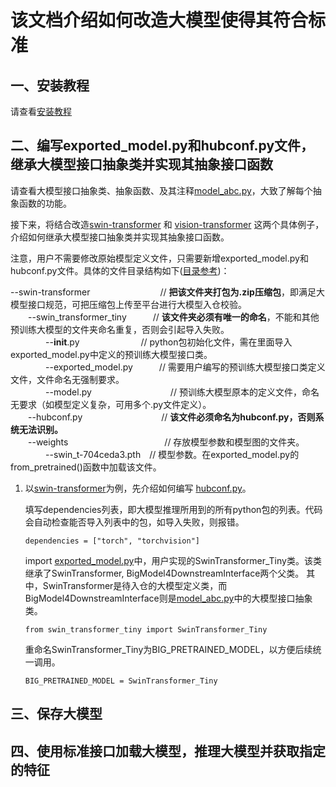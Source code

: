 # 该文档介绍如何改造大模型使得其符合标准

## 一、安装教程

请查看[安装教程](https://github.com/chenyaofo/downstream-platform-interface/blob/main/python/README.md)

## 二、编写exported_model.py和hubconf.py文件，继承大模型接口抽象类并实现其抽象接口函数

请查看大模型接口抽象类、抽象函数、及其注释[model_abc.py](https://github.com/chenyaofo/downstream-platform-interface/blob/main/python/model_downstream_interface/model_abc.py)，大致了解每个抽象函数的功能。

接下来，将结合改造[swin-transformer](https://github.com/chenyaofo/downstream-platform-interface/tree/main/example/swin-transformer) 和 [vision-transformer](https://github.com/chenyaofo/downstream-platform-interface/tree/main/example/vision-transformer) 这两个具体例子，介绍如何继承大模型接口抽象类并实现其抽象接口函数。

注意，用户不需要修改原始模型定义文件，只需要新增exported_model.py和hubconf.py文件。具体的文件目录结构如下([目录参考](https://github.com/chenyaofo/downstream-platform-interface/tree/main/example))：

--swin-transformer　　　　　　　　// **把该文件夹打包为.zip压缩包**，即满足大模型接口规范，可把压缩包上传至平台进行大模型入仓校验。<br>
　　--swin_transformer_tiny　　　// **该文件夹必须有唯一的命名**，不能和其他预训练大模型的文件夹命名重复，否则会引起导入失败。<br>
　　　　--__init__.py　　　　　　　// python包初始化文件，需在里面导入exported_model.py中定义的预训练大模型接口类。<br>
　　　　--exported_model.py　　　// 需要用户编写的预训练大模型接口类定义文件，文件命名无强制要求。<br>
　　　　--model.py　　　　　　　　　// 预训练大模型原本的定义文件，命名无要求（如模型定义复杂，可用多个.py文件定义）。<br>
　　--hubconf.py　　　　　　　　　// **该文件必须命名为hubconf.py，否则系统无法识别。**<br>
　　--weights　　　　　　　　　　　// 存放模型参数和模型图的文件夹。<br>
　　　　--swin_t-704ceda3.pth　// 模型参数。在exported_model.py的from_pretrained()函数中加载该文件。<br>


1. 以[swin-transformer](https://github.com/chenyaofo/downstream-platform-interface/tree/main/example/swin-transformer)为例，先介绍如何编写
   [hubconf.py](https://github.com/chenyaofo/downstream-platform-interface/blob/main/example/swin-transformer/hubconf.py)。
   
   填写dependencies列表，即大模型推理所用到的所有python包的列表。代码会自动检查能否导入列表中的包，如导入失败，则报错。
   ```
   dependencies = ["torch", "torchvision"]
   ```
   
   import [exported_model.py](https://github.com/chenyaofo/downstream-platform-interface/blob/main/example/swin-transformer/swin_transformer_tiny/exported_model.py)中，用户实现的SwinTransformer_Tiny类。该类继承了SwinTransformer, BigModel4DownstreamInterface两个父类。
   其中，SwinTransformer是待入仓的大模型定义类，而BigModel4DownstreamInterface则是[model_abc.py](https://github.com/chenyaofo/downstream-platform-interface/blob/main/python/model_downstream_interface/model_abc.py)中的大模型接口抽象类。
   ```
   from swin_transformer_tiny import SwinTransformer_Tiny
   ```
   
   重命名SwinTransformer_Tiny为BIG_PRETRAINED_MODEL，以方便后续统一调用。
   ```
   BIG_PRETRAINED_MODEL = SwinTransformer_Tiny
   ```
   





## 三、保存大模型





## 四、使用标准接口加载大模型，推理大模型并获取指定的特征